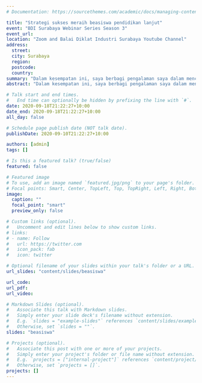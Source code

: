 ```yaml
---
# Documentation: https://sourcethemes.com/academic/docs/managing-content/

title: "Strategi sukses meraih beasiswa pendidikan lanjut"
event: "BDI Surabaya Webinar Series Season 3"
event_url:
location: "Zoom and Balai Diklat Industri Surabaya Youtube Channel"
address:
  street:
  city: Surabaya
  region:
  postcode:
  country:
summary: "Dalam kesempatan ini, saya berbagi pengalaman saya dalam mencari beasiswa S2 dan S3 kepada rekan-rekan saya di Kementerian Perindustrian"
abstract: "Dalam kesempatan ini, saya berbagi pengalaman saya dalam mencari beasiswa S2 dan S3 kepada rekan-rekan saya di Kementerian Perindustrian"

# Talk start and end times.
#   End time can optionally be hidden by prefixing the line with `#`.
date: 2020-09-18T21:22:27+10:00
date_end: 2020-09-18T21:22:27+10:00
all_day: false

# Schedule page publish date (NOT talk date).
publishDate: 2020-09-10T21:22:27+10:00

authors: [admin]
tags: []

# Is this a featured talk? (true/false)
featured: false

# Featured image
# To use, add an image named `featured.jpg/png` to your page's folder. 
# Focal points: Smart, Center, TopLeft, Top, TopRight, Left, Right, BottomLeft, Bottom, BottomRight.
image:
  caption: ""
  focal_point: "smart"
  preview_only: false

# Custom links (optional).
#   Uncomment and edit lines below to show custom links.
# links:
# - name: Follow
#   url: https://twitter.com
#   icon_pack: fab
#   icon: twitter

# Optional filename of your slides within your talk's folder or a URL.
url_slides: "content/slides/beasiswa"

url_code:
url_pdf:
url_video:

# Markdown Slides (optional).
#   Associate this talk with Markdown slides.
#   Simply enter your slide deck's filename without extension.
#   E.g. `slides = "example-slides"` references `content/slides/example-slides.md`.
#   Otherwise, set `slides = ""`.
slides: "beasiswa"

# Projects (optional).
#   Associate this post with one or more of your projects.
#   Simply enter your project's folder or file name without extension.
#   E.g. `projects = ["internal-project"]` references `content/project/deep-learning/index.md`.
#   Otherwise, set `projects = []`.
projects: []
---
```

